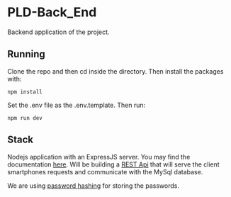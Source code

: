 # PLD-Back_End

Backend application of the project.

## Running

Clone the repo and then cd inside the directory. Then install the packages with: 

```npm install```

Set the .env file as the .env.template. Then run: 

```npm run dev```
## Stack

Nodejs application with an ExpressJS server. You may find the documentation [here](https://expressjs.com).
Will be building a [REST Api](https://www.smashingmagazine.com/2018/01/understanding-using-rest-api/) that will serve the client smartphones requests and communicate with the MySql database.

We are using [password hashing](https://dev.to/aditya278/understanding-and-implementing-password-hashing-in-nodejs-2m84) for storing the passwords.

